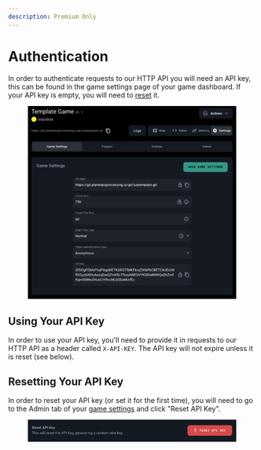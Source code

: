 ```yaml
---
description: Premium Only
---
```


# Authentication

In order to authenticate requests to our HTTP API you will need an API key, this can be found in the game settings page of your game dashboard. If your API key is empty, you will need to [reset](authentication.md#resetting-your-api-key) it.

<figure><img src="../.gitbook/assets/image (15).png" alt=""><figcaption></figcaption></figure>

## Using Your API Key

In order to use your API key, you'll need to provide it in requests to our HTTP API as a header called `X-API-KEY`. The API key will not expire unless it is reset (see below).

## Resetting Your API Key

In order to reset your API key (or set it for the first time), you will need to go to the Admin tab of your [game settings](https://panel.planetaryprocessing.io/games) and click "Reset API Key".

<figure><img src="../.gitbook/assets/image (1) (1).png" alt=""><figcaption></figcaption></figure>
